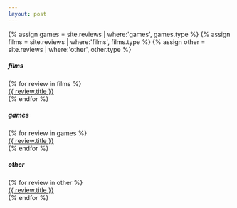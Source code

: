 ```yaml
---
layout: post
---
```

{% assign games = site.reviews | where:'games', games.type %}
{% assign films = site.reviews | where:'films', films.type %}
{% assign other = site.reviews | where:'other', other.type %}

<h5>films</h5>
{% for review in films %}
  <div class="post">
    <a href="{{ review.url }}">{{ review.title }}</a>
  </div>
{% endfor %}
<br/>

<h5>games</h5>
{% for review in games %}
  <div class="post">
    <a href="{{ review.url }}">{{ review.title }}</a>
  </div>
{% endfor %}
<br/>

<h5>other</h5>
{% for review in other %}
  <div class="post">
    <a href="{{ review.url }}">{{ review.title }}</a>
  </div>
{% endfor %}
